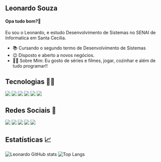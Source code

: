 ## Leonardo Souza 

#### Opa tudo bom?👋

Eu sou o Leonardo, e estudo Desenvolvimento de Sistemas no SENAI de Informatica em Santa Cecilia.

* 📚 Cursando o segundo termo de Desenvolvimento de Sistemas
* 😉 Disposto e aberto a novos negócios.
* 🙋‍♂️ Sobre Mim: Eu gosto de séries e filmes, jogar, cozinhar e além de tudo programar!!

## Tecnologias 👨‍💻
<div>
  <img src=https://img.shields.io/badge/Figma-F24E1E?style=for-the-badge&logo=figma&logoColor=white>
  <img src=https://img.shields.io/badge/HTML5-E34F26?style=for-the-badge&logo=html5&logoColor=white>
  <img src=https://img.shields.io/badge/CSS3-1572B6?style=for-the-badge&logo=css3&logoColor=white>
  <img src=https://img.shields.io/badge/Git-F05032?style=for-the-badge&logo=git&logoColor=white>
  <img src=https://img.shields.io/badge/C%23-239120?style=for-the-badge&logo=c-sharp&logoColor=white>
  <img src=https://img.shields.io/badge/Microsoft%20SQL%20Server-CC2927?style=for-the-badge&logo=microsoft%20sql%20server&logoColor=white>
</div>
  
## Redes Sociais 📱
<div> 
<a href="mailto:leonardo030605@gmail.com" target="_blank"><img src=https://img.shields.io/badge/Gmail-D14836?style=for-the-badge&logo=gmail&logoColor=white></a>
<a href=https://www.instagram.com/lleonardo.souzaa/ target="_blank"><img src=https://img.shields.io/badge/Instagram-E4405F?style=for-the-badge&logo=instagram&logoColor=white></a>
<a href=https://twitter.com/muitoosonoo target="_blank"><img src=https://img.shields.io/badge/Twitter-1DA1F2?style=for-the-badge&logo=twitter&logoColor=white></a>
<a href=https://www.linkedin.com/in/leonardo-souza-25b33021b/ target="_blank"><img src=https://img.shields.io/badge/LinkedIn-0077B5?style=for-the-badge&logo=linkedin&logoColor=white></a>
<a href = "https://api.whatsapp.com/send?phone=5511988096948"><img src="https://img.shields.io/badge/WhatsApp-25D366?style=for-the-badge&logo=whatsapp&logoColor=white"></a>  
</div>


## Estatísticas 📈
![Leonardo GitHub stats](https://github-readme-stats.vercel.app/api?username=Leonardo-Souza-de-Castro&show_icons=true&theme=tokyonight)
![Top Langs](https://github-readme-stats.vercel.app/api/top-langs/?username=Leonardo-Souza-de-Castro&layout=compact&theme=tokyonight)

